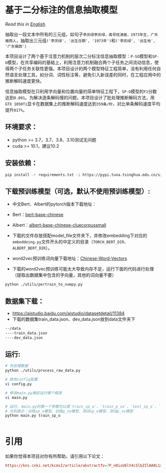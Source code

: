 # 基于二分标注的信息抽取模型

*Read this in [English](README_en.md).*

抽取出一段文本中所有的三元组，如句子`李庆绿李庆绿，斋号枕涛居，1973年生，广东揭西人`，抽取出三元组`('李庆绿', '出生日期', '1973年')`和`('李庆绿', '出生地', '广东揭西')`

本项目设计了两个基于注意力机制的层次二分标注信息抽取模型：`P-SO`模型和`SP-O`模型，在共享编码的基础上，利用注意力机制融合两个子任务之间流动信息，使得两个子任务关联性更强。本项目设计的两个模型特征工程简单，没有利用任何自然语言处理工具，如分词、词性标注等，避免引入新误差的同时，在工程应用中的推断解码速度更快。 

信息抽取模型在只利用字向量和位置向量的简单特征工程下，`SP-O`模型的`F1`分数达到`0.801`。为解决逐条解码慢的问题，本项目设计了批处理推断解码方法，用`GTX 1050Ti`显卡在数据集上的推断解码速度达到`359条/秒`，对比单条解码速度平均提升`817%`。

## 环境要求：
* python >= 3.7，3.7、3.8、3.10测试无问题
* cuda >= 10.1，建议10.2

## 安装依赖：
```bash
pip install -r requirements.txt -i https://pypi.tuna.tsinghua.edu.cn/simple --trusted-host tuna.tsinghua.edu.cn
```

## 下载预训练模型（可选，默认不使用预训练模型）:
- 中文Bert、Albert的pytorch版本下载地址： 
- Bert：[bert-base-chinese](https://huggingface.co/bert-base-chinese/tree/main)
- Albert：[albert-base-chinese-cluecorpussmall](https://huggingface.co/uer/albert-base-chinese-cluecorpussmall)

- 下载的文件存放搭配model_file文件夹下，并修改embedding下对应的   `embeddeing.py`文件开头的中定义的目录（`TORCH_BERT_DIR`、`ALBERT_BERT_DIR`）。
- word2vec预训练词向量下载地址：[Chinese-Word-Vectors](https://github.com/Embedding/Chinese-Word-Vectors)
  
- 下载的word2vec预训练可能太大导致内存不足，运行下面的代码进行处理（提取出数据集中包含的字向量，其他的词向量不要）
```bash
python ./utils/pertrain_to_numpy.py
```

## 数据集下载： 
- <https://aistudio.baidu.com/aistudio/datasetdetail/11384>
- 下载的数据集train_data.json、dev_data.json放到data文件夹下
```bash
--/data
----train_data.json
----dev_data.json
```
  
## 运行:
```bash
# 先处理数据
python ./utils/process_raw_data.py

# 修改config配置
vi config.py

# 修改main.py确定运行哪个框架
vi main.py

# 运行, main.py的第一个参数可以是`train_sp_o`、`train_p_so`、`test_sp_o`、`test_p_so`
# 分别表示：训练sp_o模型、训练p_so模型、测试sp_o模型、测试p_so模型
python main.py train_sp_o
    
```

# 引用
如果你觉得本项目对你有所帮助，请引用以下论文：
```conf
https://kns.cnki.net/kcms2/article/abstract?v=7P_nOixU6lV4c5lbZIlAA0L1xyOeieRVh40VHRxIaT47vFCr5BStyodVzKStzcqTifi863z2Nx9bIsaXKF9OlV_GYlkPV8zEsSoCoUhFVa2gmjrqNDhdzQrcaPKHn8lQA2FkYQuO0co=&uniplatform=NZKPT&flag=copy
```